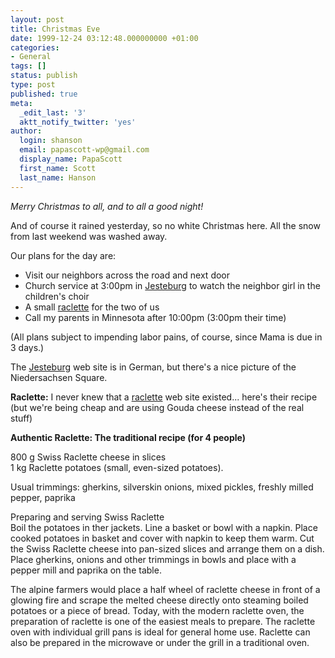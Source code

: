 ```yaml
---
layout: post
title: Christmas Eve
date: 1999-12-24 03:12:48.000000000 +01:00
categories:
- General
tags: []
status: publish
type: post
published: true
meta:
  _edit_last: '3'
  aktt_notify_twitter: 'yes'
author:
  login: shanson
  email: papascott-wp@gmail.com
  display_name: PapaScott
  first_name: Scott
  last_name: Hanson
---
```

<p><i>Merry Christmas to all, and to all a good night!</i></p>
<p>And of course it rained yesterday, so no white Christmas here. All the snow from last weekend was washed away.</p>
<p>Our plans for the day are:</p>
<ul>
<li>Visit our neighbors across the road and next door </li>
<li>Church service at 3:00pm in <a href="http://www.jesteburg.de">Jesteburg</a> to watch the neighbor girl in the children's choir </li>
<li>A small <a href="http://www.raclette-suisse.ch/english/">raclette</a> for the two of us</li>
<li>Call my parents in Minnesota after 10:00pm (3:00pm their time)</li>
</ul>
<p>(All plans subject to impending labor pains, of course, since Mama is due in 3 days.)</p>
<p>The <a href="http://www.jesteburg.de">Jesteburg</a> web site is in German, but there's a nice picture of the Niedersachsen Square.</p>
<p><strong><a name="raclette">Raclette:</a></strong> I never knew that a <a href="http://www.raclette-suisse.ch/english/">raclette</a> web site existed... here's their recipe (but we're being cheap and are using Gouda cheese instead of the real stuff)</p>
<p><b>Authentic Raclette: The traditional recipe (for 4 people)</b></p>
<p>800 g Swiss Raclette cheese in slices<br />
1 kg Raclette potatoes (small, even-sized potatoes).</p>
<p>Usual trimmings: gherkins, silverskin onions, mixed pickles, freshly milled pepper, paprika</p>
<p>Preparing and serving Swiss Raclette<br />
Boil the potatoes in ther jackets. Line a basket or bowl with a napkin. Place cooked potatoes in basket and cover with napkin to keep them warm. Cut the Swiss Raclette cheese into pan-sized slices and arrange them on a dish. Place gherkins, onions and other trimmings in bowls and place with a pepper mill and paprika on the table.</p>
<p>The alpine farmers would place a half wheel of raclette cheese in front of a glowing fire and scrape the melted cheese directly onto steaming boiled potatoes or a piece of bread. Today, with the modern raclette oven, the preparation of raclette is one of the easiest meals to prepare. The raclette oven with individual grill pans is ideal for general home use. Raclette can also be prepared in the microwave or under the grill in a traditional oven.</p>
